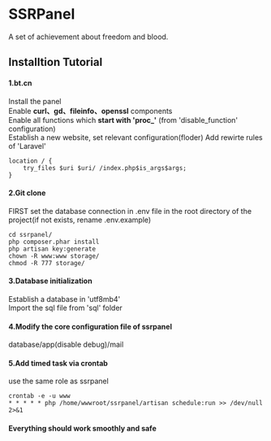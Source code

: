 # SSRPanel
A set of achievement about freedom and blood.

## Installtion Tutorial
#### 1.bt.cn
Install the panel  
Enable **curl、gd、fileinfo、openssl** components  
Enable all functions which **start with 'proc_'** (from 'disable_function' configuration)  
Establish a new website, set relevant configuration(floder)
Add rewirte rules of 'Laravel'   
```
location / {
    try_files $uri $uri/ /index.php$is_args$args;
}
```

#### 2.Git clone
FIRST set the database connection in .env file in the root directory of the project(if not exists, rename .env.example)
```
cd ssrpanel/
php composer.phar install
php artisan key:generate
chown -R www:www storage/
chmod -R 777 storage/
```

#### 3.Database initialization
Establish a database in 'utf8mb4'  
Import the sql file from 'sql' folder  

#### 4.Modify the core configuration file of ssrpanel
database/app(disable debug)/mail

#### 5.Add timed task via crontab
use the same role as ssrpanel
```
crontab -e -u www
* * * * * php /home/wwwroot/ssrpanel/artisan schedule:run >> /dev/null 2>&1
```

#### Everything should work smoothly and safe
